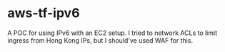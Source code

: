 # aws-tf-ipv6

A POC for using IPv6 with an EC2 setup. I tried to network ACLs to limit ingress from Hong Kong IPs, but I should've used WAF for this.
